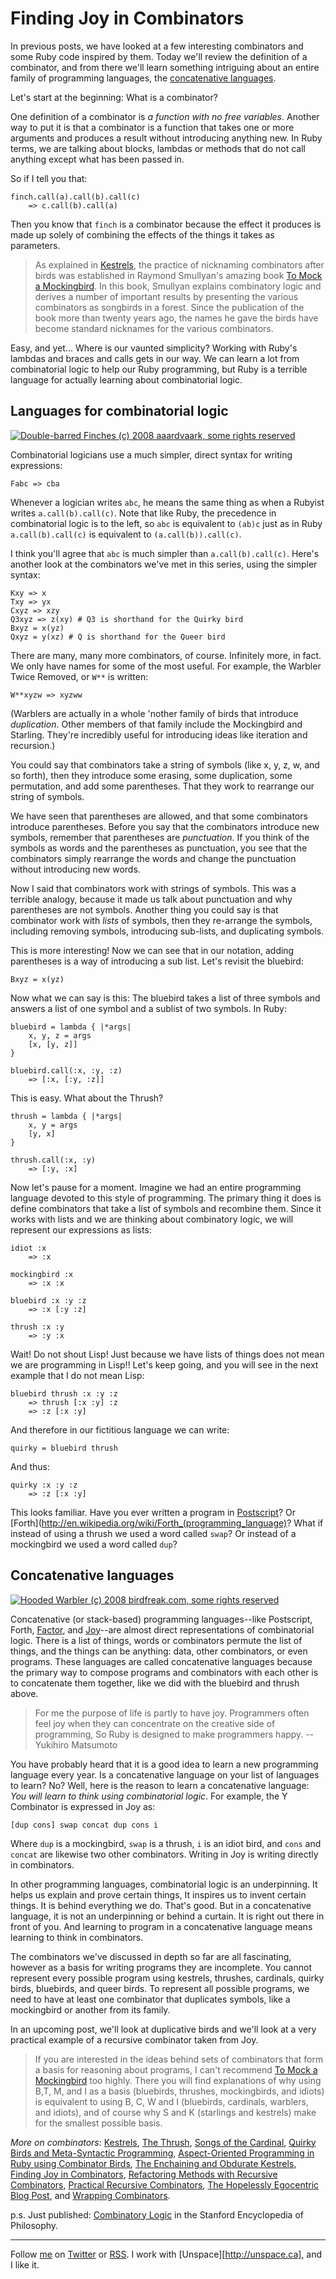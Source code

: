 Finding Joy in Combinators
===

In previous posts, we have looked at a few interesting combinators and some Ruby code inspired by them. Today we'll review the definition of a combinator, and from there we'll learn something intriguing about an entire family of programming languages, the [concatenative languages](http://en.wikipedia.org/wiki/Concatenative_programming_language "Concatenative programming language - Wikipedia, the free encyclopedia").

Let's start at the beginning: What is a combinator? 

One definition of a combinator is *a function with no free variables*. Another way to put it is that a combinator is a function that takes one or more arguments and produces a result without introducing anything new. In Ruby terms, we are talking about blocks, lambdas or methods that do not call anything except what has been passed in.

So if I tell you that:

	finch.call(a).call(b).call(c)
		=> c.call(b).call(a)

Then you know that `finch` is a combinator because the effect it produces is made up solely of combining the effects of the things it takes as parameters.

> As explained in [Kestrels](http://github.com/raganwald/homoiconic/tree/master/2008-10-29/kestrel.markdown#readme), the practice of nicknaming combinators after birds was established in Raymond Smullyan's amazing book [To Mock a Mockingbird](http://www.amazon.com/gp/product/0192801422?ie=UTF8&tag=raganwald001-20&linkCode=as2&camp=1789&creative=9325&creativeASIN=0192801422). In this book, Smullyan explains combinatory logic and derives a number of important results by presenting the various combinators as songbirds in a forest. Since the publication of the book more than twenty years ago, the names he gave the birds have become standard nicknames for the various combinators.  

Easy, and yet... Where is our vaunted simplicity? Working with Ruby's lambdas and braces and calls gets in our way. We can learn a lot from combinatorial logic to help our Ruby programming, but Ruby is a terrible language for actually learning about combinatorial logic.

Languages for combinatorial logic
---

[![Double-barred Finches (c) 2008 aaardvaark, some rights reserved](http://farm2.static.flickr.com/1341/1353993093_57128dd3ab.jpg)](http://flickr.com/photos/ozjulian/1353993093// "Double-barred Finches (c) 2008 aaardvaark, some rights reserved") 

Combinatorial logicians use a much simpler, direct syntax for writing expressions:

	Fabc => cba

Whenever a logician writes `abc`, he means the same thing as when a Rubyist writes `a.call(b).call(c)`. Note that like Ruby, the precedence in combinatorial logic is to the left, so `abc` is equivalent to `(ab)c` just as in Ruby `a.call(b).call(c)` is equivalent to `(a.call(b)).call(c)`.

I think you'll agree that `abc` is much simpler than `a.call(b).call(c)`. Here's another look at the combinators we've met in this series, using the simpler syntax:

	Kxy => x
	Txy => yx
	Cxyz => xzy
	Q3xyz => z(xy) # Q3 is shorthand for the Quirky bird
	Bxyz = x(yz)
	Qxyz = y(xz) # Q is shorthand for the Queer bird

There are many, many more combinators, of course. Infinitely more, in fact. We only have names for some of the most useful. For example, the Warbler Twice Removed, or `W**` is written:

	W**xyzw => xyzww

(Warblers are actually in a whole 'nother family of birds that introduce *duplication*. Other members of that family include the Mockingbird and Starling. They're incredibly useful for introducing ideas like iteration and recursion.)

You could say that combinators take a string of symbols (like x, y, z, w, and so forth), then they introduce some erasing, some duplication, some permutation, and add some parentheses. That they work to rearrange our string of symbols.

We have seen that parentheses are allowed, and that some combinators introduce parentheses. Before you say that the combinators introduce new symbols, remember that parentheses are *punctuation*. If you think of the symbols as words and the parentheses as punctuation, you see that the combinators simply rearrange the words and change the punctuation without introducing new words.

Now I said that combinators work with strings of symbols. This was a terrible analogy, because it made us talk about punctuation and why parentheses are not symbols. Another thing you could say is that combinator work with *lists* of symbols, then they re-arrange the symbols, including removing symbols, introducing sub-lists, and duplicating symbols.

This is more interesting! Now we can see that in our notation, adding parentheses is a way of introducing a sub list. Let's revisit the bluebird:

	Bxyz = x(yz)

Now what we can say is this: The bluebird takes a list of three symbols and answers a list of one symbol and a sublist of two symbols. In Ruby:

	bluebird = lambda { |*args|
		x, y, z = args
		[x, [y, z]]
	}
	
	bluebird.call(:x, :y, :z)
		=> [:x, [:y, :z]]

This is easy. What about the Thrush?

	thrush = lambda { |*args|
		x, y = args
		[y, x]
	}
	
	thrush.call(:x, :y)
		=> [:y, :x]

Now let's pause for a moment. Imagine we had an entire programming language devoted to this style of programming. The primary thing it does is define combinators that take a list of symbols and recombine them. Since it works with lists and we are thinking about combinatory logic, we will represent our expressions as lists:

	idiot :x
		=> :x

	mockingbird :x
		=> :x :x

	bluebird :x :y :z
		=> :x [:y :z]

	thrush :x :y
		=> :y :x

Wait! Do not shout Lisp! Just because we have lists of things does not mean we are programming in Lisp!! Let's keep going, and you will see in the next example that I do not mean Lisp:

	bluebird thrush :x :y :z
		=> thrush [:x :y] :z
		=> :z [:x :y]

And therefore in our fictitious language we can write:

	quirky = bluebird thrush

And thus:

	quirky :x :y :z
		=> :z [:x :y]

This looks familiar. Have you ever written a program in [Postscript](http://en.wikipedia.org/wiki/PostScript "PostScript - Wikipedia, the free encyclopedia")? Or [Forth](http://en.wikipedia.org/wiki/Forth_(programming_language)? What if instead of using a thrush we used a word called `swap`? Or instead of a mockingbird we used a word called `dup`?

Concatenative languages
---
	
[![Hooded Warbler (c) 2008 birdfreak.com, some rights reserved](http://farm3.static.flickr.com/2095/2490084287_06e4ac8380_d.jpg)](http://flickr.com/photos/birdfreak/2490084287/ "Hooded Warbler (c) 2008 birdfreak.com, some rights reserved")  

Concatenative (or stack-based) programming languages--like Postscript, Forth, [Factor](http://www.factorcode.org/ "Factor programming language"), and [Joy](http://www.latrobe.edu.au/philosophy/phimvt/joy/j00ovr.htmll)--are almost direct representations of combinatorial logic. There is a list of things, words or combinators permute the list of things, and the things can be anything: data, other combinators, or even programs. These languages are called concatenative languages because the primary way to compose programs and combinators with each other is to concatenate them together, like we did with the bluebird and thrush above.

> For me the purpose of life is partly to have joy. Programmers often feel joy when they can concentrate on the creative side of programming, So Ruby is designed to make programmers happy.
--Yukihiro Matsumoto

You have probably heard that it is a good idea to learn a new programming language every year. Is a concatenative language on your list of languages to learn? No? Well, here is the reason to learn a concatenative language: *You will learn to think using combinatorial logic*. For example, the Y Combinator is expressed in Joy as:

	[dup cons] swap concat dup cons i
	
Where `dup` is a mockingbird, `swap` is a thrush, `i` is an idiot bird, and `cons` and `concat` are likewise two other combinators. Writing in Joy is writing directly in combinators.

In other programming languages, combinatorial logic is an underpinning. It helps us explain and prove certain things, It inspires us to invent certain things. It is behind everything we do. That's good. But in a concatenative language, it is not an underpinning or behind a curtain. It is right out there in front of you. And learning to program in a concatenative language means learning to think in combinators.

The combinators we've discussed in depth so far are all fascinating, however as a basis for writing programs they are incomplete. You cannot represent every possible program using kestrels, thrushes, cardinals, quirky birds, bluebirds, and queer birds. To represent all possible programs, we need to have at least one combinator that duplicates symbols, like a mockingbird or another from its family.

In an upcoming post, we'll look at duplicative birds and we'll look at a very practical example of a recursive combinator taken from Joy.

> If you are interested in the ideas behind sets of combinators that form a basis for reasoning about programs, I can't recommend [To Mock a Mockingbird](http://www.amazon.com/gp/product/0192801422?ie=UTF8&tag=raganwald001-20&linkCode=as2&camp=1789&creative=9325&creativeASIN=0192801422) too highly. There you will find explanations of why using B,T, M, and I as a basis (bluebirds, thrushes, mockingbirds, and idiots) is equivalent to using B, C, W and I (bluebirds, cardinals, warblers, and idiots), and of course why S and K (starlings and kestrels) make for the smallest possible basis.

_More on combinators_: [Kestrels](http://github.com/raganwald/homoiconic/tree/master/2008-10-29/kestrel.markdown#readme), [The Thrush](http://github.com/raganwald/homoiconic/tree/master/2008-10-30/thrush.markdown#readme), [Songs of the Cardinal](http://github.com/raganwald/homoiconic/tree/master/2008-10-31/songs_of_the_cardinal.markdown#readme), [Quirky Birds and Meta-Syntactic Programming](http://github.com/raganwald/homoiconic/tree/master/2008-11-04/quirky_birds_and_meta_syntactic_programming.markdown#readme), [Aspect-Oriented Programming in Ruby using Combinator Birds](http://github.com/raganwald/homoiconic/tree/master/2008-11-07/from_birds_that_compose_to_method_advice.markdown#readme), [The Enchaining and Obdurate Kestrels](http://github.com/raganwald/homoiconic/tree/master/2008-11-12/the_obdurate_kestrel.md#readme), [Finding Joy in Combinators](http://github.com/raganwald/homoiconic/tree/master/2008-11-16/joy.md#readme), [Refactoring Methods with Recursive Combinators](http://github.com/raganwald/homoiconic/tree/master/2008-11-23/recursive_combinators.md#readme), [Practical Recursive Combinators](http://github.com/raganwald/homoiconic/tree/master/2008-11-26/practical_recursive_combinators.md#readme), [The Hopelessly Egocentric Blog Post](http://github.com/raganwald/homoiconic/tree/master/2009-02-02/hopeless_egocentricity.md#readme), and [Wrapping Combinators](http://github.com/raganwald/homoiconic/tree/master/2009-06-29/wrapping_combinators.md#readme).

p.s. Just published: [Combinatory Logic](http://plato.stanford.edu/entries/logic-combinatory/) in the Stanford Encyclopedia of Philosophy.

---
	
Follow [me](http://reginald.braythwayt.com) on [Twitter](http://twitter.com/raganwald) or [RSS](http://feeds.feedburner.com/raganwald "raganwald's rss feed"). I work with [Unspace][http://unspace.ca], and I like it.